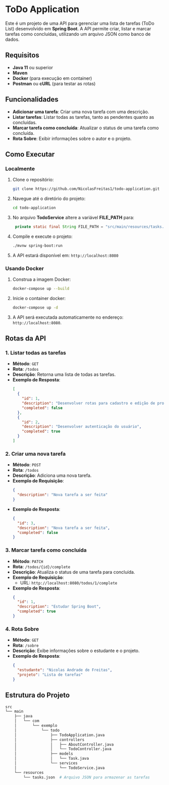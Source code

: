 # ToDo Application

Este é um projeto de uma API para gerenciar uma lista de tarefas (ToDo List) desenvolvido em **Spring Boot**. A API permite criar, listar e marcar tarefas como concluídas, utilizando um arquivo JSON como banco de dados.

## Requisitos

- **Java 11** ou superior
- **Maven**
- **Docker** (para execução em container)
- **Postman** ou **cURL** (para testar as rotas)

## Funcionalidades

- **Adicionar uma tarefa**: Criar uma nova tarefa com uma descrição.
- **Listar tarefas**: Listar todas as tarefas, tanto as pendentes quanto as concluídas.
- **Marcar tarefa como concluída**: Atualizar o status de uma tarefa como concluída.
- **Rota Sobre**: Exibir informações sobre o autor e o projeto.

## Como Executar

### Localmente

1. Clone o repositório:

   ```bash
   git clone https://github.com/NicolasFreitas1/todo-application.git
   ```

2. Navegue até o diretório do projeto:

   ```bash
   cd todo-application
   ```

3. No arquivo **TodoService** altere a variável **FILE_PATH** para:

   ```java
    private static final String FILE_PATH = "src/main/resources/tasks.json";
   ```

4. Compile e execute o projeto:

   ```bash
   ./mvnw spring-boot:run
   ```

5. A API estará disponível em: `http://localhost:8080`

### Usando Docker

1. Construa a imagem Docker:

   ```bash
   docker-compose up --build
   ```

2. Inicie o container docker:

   ```bash
   docker-compose up -d
   ```

3. A API será executada automaticamente no endereço: `http://localhost:8080`.

## Rotas da API

### 1. **Listar todas as tarefas**

- **Método**: `GET`
- **Rota**: `/todos`
- **Descrição**: Retorna uma lista de todas as tarefas.
- **Exemplo de Resposta**:
  ```json
  [
    {
      "id": 1,
      "description": "Desenvolver rotas para cadastro e edição de produtos",
      "completed": false
    },
    {
      "id": 2,
      "description": "Desenvolver autenticação do usuário",
      "completed": true
    }
  ]
  ```

### 2. **Criar uma nova tarefa**

- **Método**: `POST`
- **Rota**: `/todos`
- **Descrição**: Adiciona uma nova tarefa.
- **Exemplo de Requisição**:
  ```json
  {
    "description": "Nova tarefa a ser feita"
  }
  ```
- **Exemplo de Resposta**:
  ```json
  {
    "id": 3,
    "description": "Nova tarefa a ser feita",
    "completed": false
  }
  ```

### 3. **Marcar tarefa como concluída**

- **Método**: `PATCH`
- **Rota**: `/todos/{id}/complete`
- **Descrição**: Atualiza o status de uma tarefa para concluída.
- **Exemplo de Requisição**:
  - URL: `http://localhost:8080/todos/1/complete`
- **Exemplo de Resposta**:
  ```json
  {
    "id": 1,
    "description": "Estudar Spring Boot",
    "completed": true
  }
  ```

### 4. **Rota Sobre**

- **Método**: `GET`
- **Rota**: `/sobre`
- **Descrição**: Exibe informações sobre o estudante e o projeto.
- **Exemplo de Resposta**:
  ```json
  {
    "estudante": "Nicolas Andrade de Freitas",
    "projeto": "Lista de tarefas"
  }
  ```

## Estrutura do Projeto

```bash
src
└── main
    ├── java
    │   └── com
    │       └── exemplo
    │           └── todo
    │               ├── TodoApplication.java
    │               ├── controllers
    │               │   ├── AboutController.java
    │               │   └── TodoController.java
    │               ├── models
    │               │   └── Task.java
    │               └── services
    │                   └── TodoService.java
    └── resources
        └── tasks.json  # Arquivo JSON para armazenar as tarefas
```
